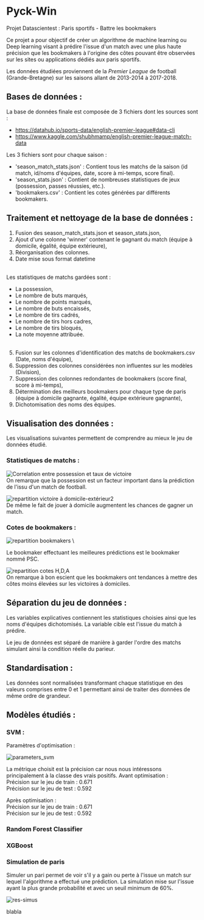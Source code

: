 # Pyck-Win
Projet Datascientest : Paris sportifs - Battre les bookmakers

Ce projet a pour objectif de créer un algorithme de machine learning ou Deep learning visant à prédire l'issue d'un match avec une plus haute précision que les bookmakers à l'origine des côtes pouvant être observées sur les sites ou applications dédiés aux paris sportifs.

Les données étudiées proviennent de la *Premier League* de football (Grande-Bretagne) sur les saisons allant de 2013-2014 à 2017-2018.



## Bases de données :
La base de données finale est composée de 3 fichiers dont les sources sont :
  - https://datahub.io/sports-data/english-premier-league#data-cli
  - https://www.kaggle.com/shubhmamp/english-premier-league-match-data


Les 3 fichiers sont pour chaque saison :
  - 'season_match_stats.json' : Contient tous les matchs de la saison (id match, id/noms d'équipes, date, score  à mi-temps, score final).
  - 'season_stats.json' : Contient de nombreuses statistiques de jeux (possession, passes réussies, etc.).
  - 'bookmakers.csv' : Contient les cotes générées par différents bookmakers.



## Traitement et nettoyage de la base de données :
1) Fusion des season_match_stats.json et season_stats.json,
2) Ajout d'une colonne 'winner' contenant le gagnant du match (équipe à domicile, égalité, équipe extérieure),
3) Réorganisation des colonnes.
4) Date mise sous format datetime<br/><br/>

Les statistiques de matchs gardées sont :
  - La possession,
  - Le nombre de buts marqués,
  - Le nombre de points marqués,
  - Le nombre de buts encaissés,
  - Le nombre de tirs cadrés,
  - Le nombre de tirs hors cadres,
  - Le nombre de tirs bloqués,
  - La note moyenne attribuée.<br/><br/>

5) Fusion sur les colonnes d'identification des matchs de bookmakers.csv (Date, noms d'équipe),
6) Suppression des colonnes considérées non influentes sur les modèles (Division),
7) Suppression des colonnes redondantes de bookmakers (score final, score à mi-temps),
9) Détermination des meilleurs bookmakers pour chaque type de paris (équipe à domicile gagnante, égalité, équipe extérieure gagnante),
10) Dichotomisation des noms des équipes.

## Visualisation des données :

Les visualisations suivantes permettent de comprendre au mieux le jeu de données étudié.


### Statistiques de matchs :
![Correlation entre possession et taux de victoire](https://user-images.githubusercontent.com/84863172/126036613-4966131a-144c-41bf-b895-ee541e70a1ac.png)
\
On remarque que la possession est un facteur important dans la prédiction de l'issu d'un match de football.

![repartition victoire à domicile-extérieur2](https://user-images.githubusercontent.com/84863172/126036616-d2e4f492-a09f-4d39-b953-e519c3e7277b.png)
\
De même le fait de jouer à domicile augmentent les chances de gagner un match.


### Cotes de bookmakers :
![repartition bookmakers](https://user-images.githubusercontent.com/84863172/126036620-20680ee6-e411-4d8b-b6b1-3d32173fb9fc.png)
\

Le bookmaker effectuant les meilleures prédictions est le bookmaker nommé PSC.

![repartition cotes H,D,A](https://user-images.githubusercontent.com/84863172/126036623-b95f22ef-5f5e-4537-855b-5c577f7774bd.png)
\
On remarque à bon escient que les bookmakers ont tendances à mettre des côtes moins élevées sur les victoires à domiciles.


## Séparation du jeu de données :

Les variables explicatives contiennent les statistiques choisies ainsi que les noms d'équipes dichotomisés.
La variable cible est l'issue du match à prédire.


Le jeu de données est séparé de manière à garder l'ordre des matchs simulant ainsi la condition réelle du parieur.



## Standardisation :
Les données sont normalisées transformant chaque statistique en des valeurs comprises entre 0 et 1 permettant ainsi de traiter des données de même ordre de grandeur.


## Modèles étudiés :
### SVM :

Paramètres d'optimisation :

![parameters_svm](https://user-images.githubusercontent.com/84863172/126036461-8e985a19-b321-4ae3-9373-b42c5d8e0381.PNG)

La métrique choisit est la précision car nous nous intéressons principalement à la classe des vrais positifs.
Avant optimisation :<br/>
Précision sur le jeu de train :  0.671<br/>
Précision sur le jeu de test :  0.592

Après optimisation : <br/>
Précision sur le jeu de train :  0.671<br/>
Précision sur le jeu de test :  0.592


### Random Forest Classifier


### XGBoost



### Simulation de paris
Simuler un pari permet de voir s'il y a gain ou perte à l'issue un match sur lequel l'algorithme a effectué une prédiction.
La simulation mise sur l'issue ayant la plus grande probabilité et avec un seuil minimum de 60%.

![res-simus](https://user-images.githubusercontent.com/84863172/126037150-f82e3ce5-0c2f-4cbc-afd3-3fae0dfa23b5.PNG)

blabla

